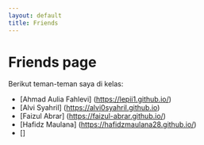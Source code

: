 ```yaml
---
layout: default
title: Friends
---
```

# Friends page

Berikut teman-teman saya di kelas: 
- [Ahmad Aulia Fahlevi] (https://lepii1.github.io/)
- [Alvi Syahril] (https://alvi0syahril.github.io)
- [Faizul Abrar] (https://faizul-abrar.github.io/)
- [Hafidz Maulana] (https://hafidzmaulana28.github.io/)
- []